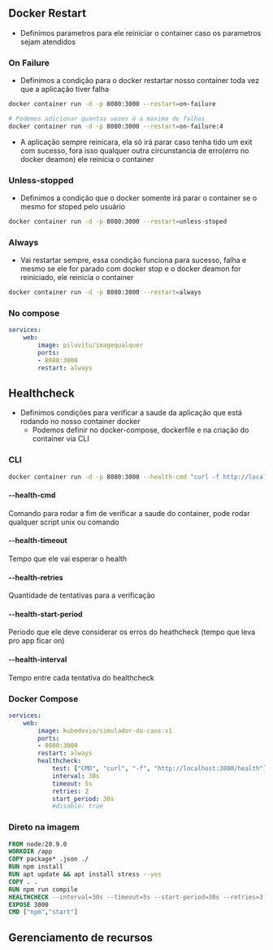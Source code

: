 ## Docker Restart
- Definimos parametros para ele reiniciar o container caso os parametros sejam atendidos
### On Failure
- Definimos a condição para o docker restartar nosso container toda vez que a aplicação tiver falha
```bash 
docker container run -d -p 8080:3000 --restart=on-failure

# Podemos adicionar quantas vezes é a maxima de falhas 
docker container run -d -p 8080:3000 --restart=on-failure:4
```
- A aplicação sempre reinicara, ela só irá parar caso tenha tido um exit com sucesso, fora isso qualquer outra circunstancia de erro(erro no docker deamon) ele reinicia o container
### Unless-stopped
- Definimos a condição que o docker somente irá parar o container se o mesmo for stoped pelo usuário 
```bash
docker container run -d -p 8080:3000 --restart=unless-stoped
```
### Always
- Vai restartar sempre, essa condição funciona para sucesso, falha e mesmo se ele for parado com docker stop e o docker deamon for reiniciado, ele reinicia o container
```bash
docker container run -d -p 8080:3000 --restart=always
```
### No compose
```yaml
services:
	web:
		image: piluvitu/imagequalquer
		ports:
		- 8080:3000
		restart: always
```
## Healthcheck
- Definimos condições para verificar a saude da aplicação que está rodando no nosso container docker
	- Podemos definir no docker-compose, dockerfile e na criação do container via CLI
### CLI
 ```bash 
docker container run -d -p 8080:3000 --health-cmd "curl -f http://localhost:3000/health" --health-timeout 5s --health-retries 3 --health-start-period 30s --health-interval 10s kubedevio/simulador-do-caos:v1
```
#### --health-cmd
Comando para rodar a fim de verificar a saude do container, pode rodar qualquer script unix ou comando 
#### --health-timeout
Tempo que ele vai esperar o health
#### --health-retries
Quantidade de tentativas para a verificação
#### --health-start-period
Periodo que ele deve considerar os erros do heathcheck (tempo que leva pro app ficar on)
#### --health-interval
Tempo entre cada tentativa do healthcheck

### Docker Compose 
```yaml
services:
	web:
		image: kubedevio/simulador-do-caos:v1
		ports:
		- 8080:3000
		restart: always
		healthcheck:
			test: ["CMD", "curl", "-f", "http://localhost:3000/health"]
			interval: 30s
			timeout: 5s
			retries: 2
			start_period: 30s
			#disable: true
```
### Direto na imagem
```Dockerfile
FROM node:20.9.0
WORKDIR /app
COPY package* .json ./
RUN npm install
RUN apt update && apt install stress --yes
COPY . .
RUN npm run compile
HEALTHCHECK --interval=30s --timeout=5s --start-period=30s --retries=3 CMD ["curl", "-f", "http://localhost:3000/health"]
EXPOSE 3000
CMD ["npm","start"]
```
## Gerenciamento de recursos
